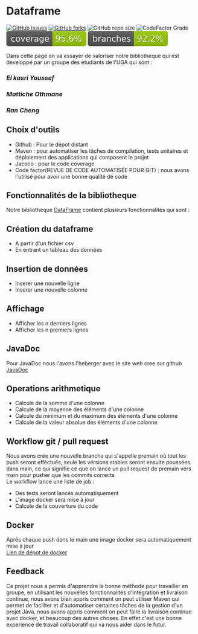 # Dataframe
[![GitHub issues](https://img.shields.io/github/issues/YoussefElkasri/Dataframe)](https://github.com/YoussefElkasri/Dataframe/issues)
[![GitHub forks](https://img.shields.io/github/forks/YoussefElkasri/Dataframe)](https://github.com/YoussefElkasri/Dataframe/network)
![GitHub repo size](https://img.shields.io/github/repo-size/YoussefElkasri/Dataframe)
![CodeFactor Grade](https://img.shields.io/codefactor/grade/github/YoussefElkasri/Dataframe)
![Coverage](.github/badges/jacoco.svg)
![Branches](.github/badges/branches.svg)


Dans cette page on va essayer de valoriser notre bibliotheque qui est developpé par un groupe des etudiants de l'UGA qui sont : <br />
### <i> El kasri Youssef </i>
### <i> Mattiche Othmane </i>
### <i> Ran Cheng </i>

## Choix d'outils
  <ul><li>Github : Pour le dépot distant </li>
  <li>Maven : pour automatiser les tâches de compilation, tests unitaires et déploiement des applications qui composent le projet </li>
  <li>Jacoco : pour le code coverage </li>
  <li>Code factor(REVUE DE CODE AUTOMATISÉE POUR GIT) : nous avons l'utilisé pour avoir une bonne qualité de code </li></ul>

## Fonctionnalités de la bibliotheque 

  Notre bibliotheque [DataFrame](https://github.com/YoussefElkasri/Dataframe) contient plusieurs fonctionnalités qui sont :
## Création du dataframe
  <ul><li>A partir d'un fichier csv </li>
  <li>En entrant un tableau des données </li></ul>

## Insertion de données
  <ul><li>Inserer une nouvelle ligne </li>
  <li>Inserer une nouvelle colonne </li></ul>

## Affichage 
  <ul><li>Afficher les n derniers lignes <br />
  <li>Afficher les n premiers lignes </li></ul>

## JavaDoc
  Pour JavaDoc nous l'avons l'heberger avec le site web cree sur github [JavaDoc](https://youssefelkasri.github.io/Dataframe/GroupeY/package-summary.html)
## Operations arithmetique 
  <ul><li>Calcule de la somme d'une colonne </li>
  <li>Calcule de la moyenne des éléments d'une colonne </li> 
  <li>Calcule du minimum et du maximum des éléments d'une colonne </li>
  <li>Calcule de la valeur absolue des éléments d'une colonne</li></ul>
 
 ## Workflow git / pull request
 Nous avons crée une nouvelle branche qui s'appelle premain où tout les push seront efféctués, seule les vérsions stables seront ensuite poussées dans main, ce qui signifie ce que on lance un pull request de premain vers main pour pusher que les commits corrects <br />
 Le workflow lance une liste de job : <br />
    <ul><li>Des tests seront lancés automatiquement </li>
    <li>L'image docker sera mise à jour  </li>
    <li>Calcule de la couverture du code</li></ul>

## Docker
  Aprés chaque push dans le main une image docker sera automatiquement mise à jour <br />
  [Lien de dépot de docker](https://hub.docker.com/repository/docker/19982001/dataframe_2022)
  
## Feedback
  Ce projet nous a permis d'apprendre la bonne méthode pour travailler en groupe, en utilisant les nouvelles fonctionnalités d'intégration et livraison continue, nous  avons bien appris comment on peut utiliser Maven qui permet de faciliter et d'automatiser certaines tâches de la gestion d'un projet Java, nous avons appris comment on peut faire la livraison continue avec docker, et beaucoup des autres choses.
  En effet c'est une bonne experience de travail collaboratif qui va nous aider dans le futur.
